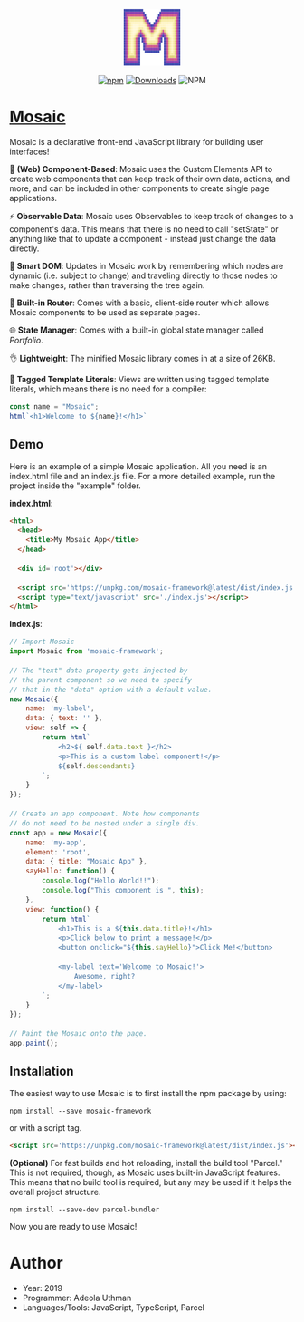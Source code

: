 <p align="center"><a href="https://mosaicjs.site" target="_blank" rel="noopener noreferrer"><img width="100" height="100" src="./MosaicLogo.png" alt="Mosaic logo"></a></p>
<p align="center">
   <a href="https://www.npmjs.com/package/mosaic-framework"><img alt="npm" src="https://img.shields.io/npm/v/mosaic-framework.svg?color=#41bb18"></a>
   <a href="https://npmcharts.com/compare/mosaic-framework?minimal=true"><img src="https://img.shields.io/npm/dm/mosaic-framework.svg?color=seagreen" alt="Downloads"></a>
   <img alt="NPM" src="https://img.shields.io/npm/l/mosaic-framework.svg?color=blue">
</p>

# <a target='_blank' rel='noopener noreferrer' href='https://mosaicjs.site'>Mosaic</a>
Mosaic is a declarative front-end JavaScript library for building user interfaces!

💠 **(Web) Component-Based**: Mosaic uses the Custom Elements API to create web components that can keep track of their own data, actions, and more, and can be included in other components to create single page applications.

⚡️ **Observable Data**: Mosaic uses Observables to keep track of changes to a component's data. This means 
that there is no need to call "setState" or anything like that to update a component - instead just change the data directly.

🧠 **Smart DOM**: Updates in Mosaic work by remembering which nodes are dynamic (i.e. subject to change) and traveling directly to those nodes to make changes, rather than traversing the tree again.

🔀 **Built-in Router**: Comes with a basic, client-side router which allows Mosaic components to be used as separate pages.

🌐 **State Manager**: Comes with a built-in global state manager called *Portfolio*.

👌 **Lightweight**: The minified Mosaic library comes in at a size of 26KB.

🔖 **Tagged Template Literals**: Views are written using tagged template literals, which means there is no need for a compiler:
```javascript
const name = "Mosaic";
html`<h1>Welcome to ${name}!</h1>`
```

## Demo
Here is an example of a simple Mosaic application. All you need is an index.html file and an index.js file.
For a more detailed example, run the project inside the "example" folder.

**index.html**:
```html
<html>
  <head>
    <title>My Mosaic App</title>
  </head>
    
  <div id='root'></div>

  <script src='https://unpkg.com/mosaic-framework@latest/dist/index.js'></script>
  <script type="text/javascript" src='./index.js'></script>
</html>
```
**index.js**:
```js
// Import Mosaic
import Mosaic from 'mosaic-framework';

// The "text" data property gets injected by 
// the parent component so we need to specify
// that in the "data" option with a default value.
new Mosaic({
    name: 'my-label',
    data: { text: '' },
    view: self => {
        return html`
            <h2>${ self.data.text }</h2>
            <p>This is a custom label component!</p>
            ${self.descendants}
        `;
    }
});

// Create an app component. Note how components
// do not need to be nested under a single div.
const app = new Mosaic({
    name: 'my-app',
    element: 'root',
    data: { title: "Mosaic App" },
    sayHello: function() {
        console.log("Hello World!!");
        console.log("This component is ", this);
    },
    view: function() {
        return html`
            <h1>This is a ${this.data.title}!</h1>
            <p>Click below to print a message!</p>
            <button onclick="${this.sayHello}">Click Me!</button>

            <my-label text='Welcome to Mosaic!'>
                Awesome, right?
            </my-label>
        `;
    }
});

// Paint the Mosaic onto the page.
app.paint();
```

## Installation
The easiest way to use Mosaic is to first install the npm package by using:
```shell
npm install --save mosaic-framework
```
or with a script tag.
```html
<script src='https://unpkg.com/mosaic-framework@latest/dist/index.js'></script>
```
**(Optional)** For fast builds and hot reloading, install the build tool "Parcel." This is not required, though, as Mosaic uses built-in JavaScript features. This means that no build tool is required, but any may be used if it helps the overall project structure.
```shell
npm install --save-dev parcel-bundler
```
Now you are ready to use Mosaic!

# Author
- Year: 2019
- Programmer: Adeola Uthman
- Languages/Tools: JavaScript, TypeScript, Parcel